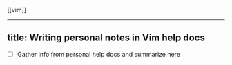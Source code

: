 [[vim]]

---
title: Writing personal notes in Vim help docs
---

- [ ] Gather info from personal help docs and summarize here
